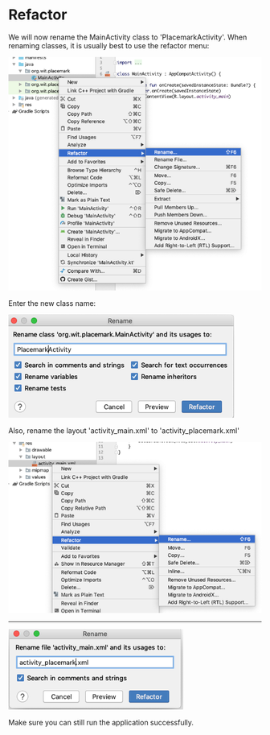 # Refactor

We will now rename the MainActivity class to 'PlacemarkActivity'. When renaming classes, it is usually best to use the refactor menu:

![](img/12.png)

Enter the new class name:

![](img/13.png)

Also, rename the layout 'activity_main.xml' to 'activity_placemark.xml'

![](img/14.png)

---

![](img/15.png)


Make sure you can still run the application successfully.